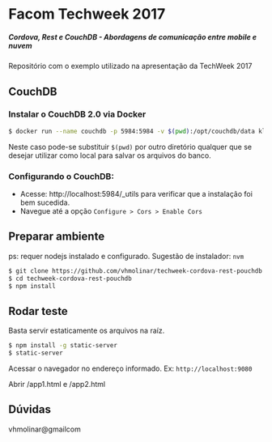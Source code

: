# Facom Techweek 2017
##### Cordova, Rest e CouchDB - Abordagens de comunicação entre mobile e nuvem

Repositório com o exemplo utilizado na apresentação da TechWeek 2017

## CouchDB
### Instalar o CouchDB 2.0 via Docker
```sh
$ docker run --name couchdb -p 5984:5984 -v $(pwd):/opt/couchdb/data klaemo/couchdb
```

Neste caso pode-se substituir ``$(pwd)`` por outro diretório qualquer que se desejar utilizar como local para salvar os arquivos do banco.

### Configurando o CouchDB:

  - Acesse: http://localhost:5984/_utils para verificar que a instalação foi bem sucedida.
  - Navegue até a opção ``Configure > Cors > Enable Cors``

## Preparar ambiente
ps: requer nodejs instalado e configurado. Sugestão de instalador: ``nvm``

```sh
$ git clone https://github.com/vhmolinar/techweek-cordova-rest-pouchdb.git
$ cd techweek-cordova-rest-pouchdb
$ npm install
```

## Rodar teste
Basta servir estaticamente os arquivos na raíz.
```sh
$ npm install -g static-server
$ static-server
```
Acessar o navegador no endereço informado. Ex:
``http://localhost:9080``

Abrir /app1.html e /app2.html

## Dúvidas
vhmolinar@gmailcom
